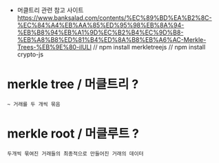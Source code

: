 * 머클트리 관련 참고 사이트 https://www.banksalad.com/contents/%EC%89%BD%EA%B2%8C-%EC%84%A4%EB%AA%85%ED%95%98%EB%8A%94-%EB%B8%94%EB%A1%9D%EC%B2%B4%EC%9D%B8-%EB%A8%B8%ED%81%B4%ED%8A%B8%EB%A6%AC-Merkle-Trees-%EB%9E%80-ilULl
// npm install merkletreejs
// npm install crypto-js

# merkle tree / 머클트리 ?
    ~ 거래를 두 개씩 묶음

# merkle root / 머클루트 ?
    두개씩 묶여진 거래들의 최종적으로 만들어진 거래의 데이터
    


